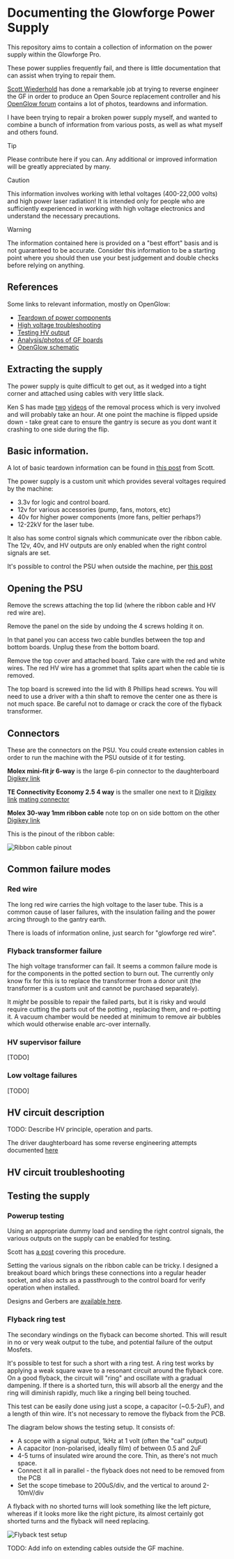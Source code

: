 # Documenting the Glowforge Power Supply

This repository aims to contain a collection of information on the
power supply within the Glowforge Pro.

These power supplies frequently fail, and there is little documentation
that can assist when trying to repair them.

[Scott Wiederhold](https://community.openglow.org/u/scottw514/summary) has
done a remarkable job at trying to reverse engineer the GF in order to
produce an Open Source replacement controller and his
[OpenGlow forum](http://community.openglow.org/) contains a lot of
photos, teardowns and information.

I have been trying to repair a broken power supply myself, and wanted
to combine a bunch of information from various posts, as well as what
myself and others found.

> [!TIP]
> Please contribute here if you can. Any additional or improved
> information will be greatly appreciated by many.

> [!CAUTION]
> This information involves working with lethal voltages (400-22,000 volts)
> and high power laser radiation!
> It is intended only for people who are sufficiently experienced in
> working with high voltage electronics and understand the necessary
> precautions.

> [!WARNING]
> The information contained here is provided on a "best effort" basis
> and is not guaranteed to be accurate. Consider this information to
> be a starting point where you should then use your best judgement
> and double checks before relying on anything.

## References

Some links to relevant information, mostly on OpenGlow:

 * [Teardown of power components](https://community.openglow.org/t/reverse-engineering-pr0n/242/2)
 * [High voltage troubleshooting](https://community.openglow.org/t/laser-not-firing/680/2)
 * [Testing HV output](https://community.openglow.org/t/gf-not-fire-working-process/847/2)
 * [Analysis/photos of GF boards](https://community.openglow.org/t/list-of-ics-on-the-control-board/988)
 * [OpenGlow schematic](https://community.openglow.org/t/openglow-prototype-2-schematics/255)

## Extracting the supply

The power supply is quite difficult to get out, as it wedged into a tight
corner and attached using cables with very little slack.

Ken S has made [two](https://www.youtube.com/watch?v=dVIbavUEy1M)
[videos](https://www.youtube.com/watch?v=0B0-IHG0M_s) of the removal
process which is very involved and will probably take an hour.
At one point the machine is flipped upside down - take great care
to ensure the gantry is secure as you dont want it crashing to
one side during the flip.

## Basic information.

A lot of basic teardown information can be found in
[this post](https://community.openglow.org/t/reverse-engineering-pr0n/242)
from Scott.

The power supply is a custom unit which provides several voltages
required by the machine:

 * 3.3v for logic and control board.
 * 12v for various accessories (pump, fans, motors, etc)
 * 40v for higher power components (more fans, peltier perhaps?)
 * 12-22kV for the laser tube.

It also has some control signals which communicate over the ribbon
cable. The 12v, 40v, and HV outputs are only enabled when the right
control signals are set.

It's possible to control the PSU when outside the machine, per
[this post](https://community.openglow.org/t/gf-not-fire-working-process/847/2)

## Opening the PSU

Remove the screws attaching the top lid (where the ribbon cable and HV red
wire are).

Remove the panel on the side by undoing the 4 screws holding it on.

In that panel you can access two cable bundles between the top and bottom
boards. Unplug these from the bottom board.

Remove the top cover and attached board. Take care with the red and white
wires. The red HV wire has a grommet that splits apart when the cable tie
is removed.

The top board is screwed into the lid with 8 Phillips head screws. You will
need to use a driver with a thin shaft to remove the center one as there
is not much space. Be careful not to damage or crack the core of the
flyback transformer.

## Connectors

These are the connectors on the PSU. You could create extension cables in order
to run the machine with the PSU outside of it for testing.

__Molex mini-fit jr 6-way__ is the large 6-pin connector to the daughterboard [Digikey link](https://www.digikey.com/en/products/detail/molex/0766500076/2115933)
  
__TE Connectivity Economy 2.5 4 way__ is the smaller one next to it [Digikey link](https://www.digikey.com/en/products/detail/te-connectivity-amp-connectors/1744417-4/4730270) [mating connector](https://www.digikey.com/en/products/detail/te-connectivity-amp-connectors/1969588-4/5021426)

__Molex 30-way 1mm ribbon cable__ note top on on side bottom on the other [Digikey link](https://www.digikey.com/en/products/detail/molex/0152670468/4427333)

This is the pinout of the ribbon cable:

![Ribbon cable pinout](images/ribbon-pinout.png)

## Common failure modes

### Red wire

The long red wire carries the high voltage to the laser tube. This
is a common cause of laser failures, with the insulation failing
and the power arcing through to the gantry earth.

There is loads of information online, just search for "glowforge red wire".

### Flyback transformer failure

The high voltage transformer can fail. It seems a common failure mode is
for the components in the potted section to burn out. The currently only
know fix for this is to replace the transformer from a donor unit (the
transformer is a custom unit and cannot be purchased separately).

It *might* be possible to repair the failed parts, but it is risky and
would require cutting the parts out of the potting , replacing them,
and re-potting it. A vacuum chamber would be needed at minimum to
remove air bubbles which would otherwise enable arc-over internally.

### HV supervisor failure

[TODO]

### Low voltage failures

[TODO]

## HV circuit description

TODO: Describe HV principle, operation and parts.

The driver daughterboard has some reverse engineering attempts
documented [here](hv-supervisor/)

## HV circuit troubleshooting

## Testing the supply

### Powerup testing

Using an appropriate dummy load and sending the right control signals,
the various outputs on the supply can be enabled for testing.

Scott has [a post](https://community.openglow.org/t/gf-not-fire-working-process/847/2)
covering this procedure.

Setting the various signals on the ribbon cable can be tricky. I designed a
breakout board which brings these connections into a regular header socket,
and also acts as a passthrough to the control board for verify operation
when installed.

Designs and Gerbers are [available here](breakout-pcb/).

### Flyback ring test

The secondary windings on the flyback can become shorted. This will result
in no or very weak output to the tube, and potential failure of the output
Mosfets.

It's possible to test for such a short with a ring test. A ring test works
by applying a weak square wave to a resonant circuit around the flyback core.
On a good flyback, the circuit will "ring" and oscillate with a gradual
dampening. If there is a shorted turn, this will absorb all the energy
and the ring will diminish rapidly, much like a ringing bell being touched.

This test can be easily done using just a scope, a capacitor (~0.5-2uF), and
a length of thin wire. It's not necessary to remove the flyback from the
PCB.

The diagram below shows the testing setup. It consists of:

 * A scope with a signal output, 1kHz at 1 volt (often the "cal" output)
 * A capacitor (non-polarised, ideally film) of between 0.5 and 2uF
 * 4-5 turns of insulated wire around the core. Thin, as there's not much space.
 * Connect it all in parallel - the flyback does not need to be removed from the PCB
 * Set the scope timebase to 200uS/div, and the vertical to around 2-10mV/div

A flyback with no shorted turns will look something like the left picture,
whereas if it looks more like the right picture, its almost certainly got
shorted turns and the flyback will need replacing.

![Flyback test setup](images/gf-flyback.png)


TODO: Add info on extending cables outside the GF machine.

